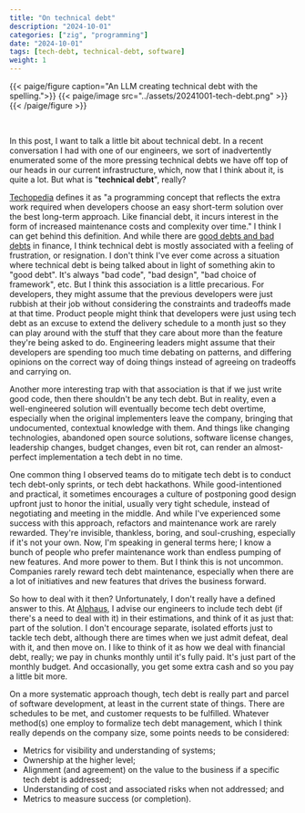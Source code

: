 ```yaml
---
title: "On technical debt"
description: "2024-10-01"
categories: ["zig", "programming"]
date: "2024-10-01"
tags: [tech-debt, technical-debt, software]
weight: 1
---
```


{{< paige/figure caption="An LLM creating technical debt with the spelling.">}}
{{< paige/image src="../assets/20241001-tech-debt.png" >}}
{{< /paige/figure >}}

<br>

In this post, I want to talk a little bit about technical debt. In a recent conversation I had with one of our engineers, we sort of inadvertently enumerated some of the more pressing technical debts we have off top of our heads in our current infrastructure, which, now that I think about it, is quite a lot. But what is "**technical debt**", really?

[Techopedia](https://www.techopedia.com/definition/27913/technical-debt) defines it as "a programming concept that reflects the extra work required when developers choose an easy short-term solution over the best long-term approach. Like financial debt, it incurs interest in the form of increased maintenance costs and complexity over time." I think I can get behind this definition. And while there are [good debts and bad debts](https://www.investopedia.com/articles/pf/12/good-debt-bad-debt.asp) in finance, I think technical debt is mostly associated with a feeling of frustration, or resignation. I don't think I've ever come across a situation where technical debt is being talked about in light of something akin to "good debt". It's always "bad code", "bad design", "bad choice of framework", etc. But I think this association is a little precarious. For developers, they might assume that the previous developers were just rubbish at their job without considering the constraints and tradeoffs made at that time. Product people might think that developers were just using tech debt as an excuse to extend the delivery schedule to a month just so they can play around with the stuff that they care about more than the feature they're being asked to do. Engineering leaders might assume that their developers are spending too much time debating on patterns, and differing opinions on the correct way of doing things instead of agreeing on tradeoffs and carrying on.

Another more interesting trap with that association is that if we just write good code, then there shouldn't be any tech debt. But in reality, even a well-engineered solution will eventually become tech debt overtime, especially when the original implementers leave the company, bringing that undocumented, contextual knowledge with them. And things like changing technologies, abandoned open source solutions, software license changes, leadership changes, budget changes, even bit rot, can render an almost-perfect implementation a tech debt in no time.

One common thing I observed teams do to mitigate tech debt is to conduct tech debt-only sprints, or tech debt hackathons. While good-intentioned and practical, it sometimes encourages a culture of postponing good design upfront just to honor the initial, usually very tight schedule, instead of negotiating and meeting in the middle. And while I've experienced some success with this approach, refactors and maintenance work are rarely rewarded. They're invisible, thankless, boring, and soul-crushing, especially if it's not your own. Now, I'm speaking in general terms here; I know a bunch of people who prefer maintenance work than endless pumping of new features. And more power to them. But I think this is not uncommon. Companies rarely reward tech debt maintenance, especially when there are a lot of initiatives and new features that drives the business forward.

So how to deal with it then? Unfortunately, I don't really have a defined answer to this. At [Alphaus](https://www.alphaus.cloud/), I advise our engineers to include tech debt (if there's a need to deal with it) in their estimations, and think of it as just that: part of the solution. I don't encourage separate, isolated efforts just to tackle tech debt, although there are times when we just admit defeat, deal with it, and then move on. I like to think of it as how we deal with financial debt, really; we pay in chunks monthly until it's fully paid. It's just part of the monthly budget. And occasionally, you get some extra cash and so you pay a little bit more.

On a more systematic approach though, tech debt is really part and parcel of software development, at least in the current state of things. There are schedules to be met, and customer requests to be fulfilled. Whatever method(s) one employ to formalize tech debt management, which I think really depends on the company size, some points needs to be considered:

* Metrics for visibility and understanding of systems;
* Ownership at the higher level;
* Alignment (and agreement) on the value to the business if a specific tech debt is addressed;
* Understanding of cost and associated risks when not addressed; and
* Metrics to measure success (or completion).

<br>
